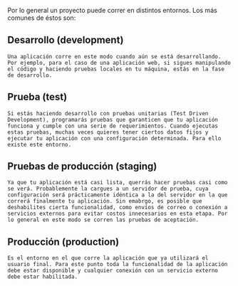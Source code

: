 Por lo general un proyecto puede correr en distintos entornos. Los más comunes de éstos son:

## Desarrollo (development)

```
Una aplicación corre en este modo cuando aún se está desarrollando. Por ejemplo, para el caso de una aplicación web, si sigues manipulando el código y haciendo pruebas locales en tu máquina, estás en la fase de desarrollo.
```

## Prueba (test)

```
Si estás haciendo desarrollo con pruebas unitarias (Test Driven Development), programarás pruebas que garanticen que tu aplicación funciona y cumple con una serie de requerimientos. Cuando ejecutas estas pruebas, muchas veces quieres tener ciertos datos fijos y ejecutar tu aplicación con una configuración determinada. Para ello existe este entorno.
```

## Pruebas de producción (staging)

```
Ya que tu aplicación está casi lista, querrás hacer pruebas casi como se verá. Probablemente la cargues a un servidor de prueba, cuya configuración será prácticamente idéntica a la del servidor en la que correrá finalmente tu aplicación. Sin emabrgo, es posible que deshabilites cierta funcionalidad, como envíos de correo o conexión a servicios externos para evitar costos innecesarios en esta etapa. Por lo general en este modo se corren las pruebas de aceptación.
```

## Producción (production)

```
Es el entorno en el que corre la aplicación que ya utilizará el usuario final. Para este punto toda la funcionalidad de la aplicación debe estar disponible y cualquier conexión con un servicio externo debe estar habilitada.
```